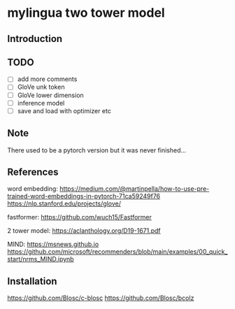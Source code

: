 # mylingua two tower model

## Introduction

## TODO
- [ ] add more comments
- [ ] GloVe unk token
- [ ] GloVe lower dimension
- [ ] inference model
- [ ] save and load with optimizer etc

## Note
There used to be a pytorch version but it was never finished...

## References
word embedding: https://medium.com/@martinpella/how-to-use-pre-trained-word-embeddings-in-pytorch-71ca59249f76
https://nlp.stanford.edu/projects/glove/

fastformer: https://github.com/wuch15/Fastformer

2 tower model:
https://aclanthology.org/D19-1671.pdf

MIND:
https://msnews.github.io
https://github.com/microsoft/recommenders/blob/main/examples/00_quick_start/nrms_MIND.ipynb


## Installation
https://github.com/Blosc/c-blosc
https://github.com/Blosc/bcolz
